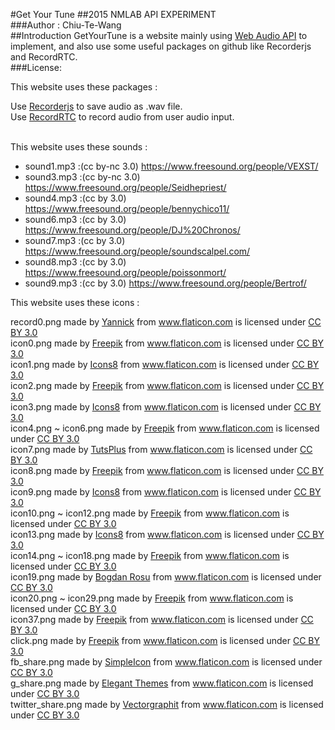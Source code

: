 #Get Your Tune
##2015 NMLAB API EXPERIMENT<br>
###Author : Chiu-Te-Wang<br>
##Introduction
GetYourTune is a website mainly using <a href="http://webaudio.github.io/web-audio-api/">Web Audio API</a> to implement, and also use some useful packages on github like Recorderjs and RecordRTC.<br>
###License:<br>

This website uses these packages : <br>
<div>Use <a href="https://github.com/mattdiamond/Recorderjs">Recorderjs</a> to save audio as .wav file.</div>
<div>Use <a href="https://github.com/muaz-khan/WebRTC-Experiment/tree/master/RecordRTC">RecordRTC</a> to record audio from user audio input.</div><br>

This website uses these sounds :<br>
* sound1.mp3 :(cc by-nc 3.0) https://www.freesound.org/people/VEXST/ <br>
* sound3.mp3 :(cc by-nc 3.0) https://www.freesound.org/people/Seidhepriest/ <br>
* sound4.mp3 :(cc by 3.0) https://www.freesound.org/people/bennychico11/ <br>
* sound6.mp3 :(cc by 3.0) https://www.freesound.org/people/DJ%20Chronos/ <br> 
* sound7.mp3 :(cc by 3.0) https://www.freesound.org/people/soundscalpel.com/ <br>
* sound8.mp3 :(cc by 3.0) https://www.freesound.org/people/poissonmort/ <br>
* sound9.mp3 :(cc by 3.0) https://www.freesound.org/people/Bertrof/ <br>

This website uses these icons :<br>
<div>record0.png made by <a href="http://yanlu.de" title="Yannick">Yannick</a> from <a href="http://www.flaticon.com" title="Flaticon">www.flaticon.com</a> is licensed under <a href="http://creativecommons.org/licenses/by/3.0/" title="Creative Commons BY 3.0">CC BY 3.0</a></div>
<div>icon0.png made by <a href="http://www.freepik.com" title="Freepik">Freepik</a> from <a href="http://www.flaticon.com" title="Flaticon">www.flaticon.com</a> is licensed under <a href="http://creativecommons.org/licenses/by/3.0/" title="Creative Commons BY 3.0">CC BY 3.0</a></div>
<div>icon1.png made by <a href="http://www.icons8.com" title="Icons8">Icons8</a> from <a href="http://www.flaticon.com" title="Flaticon">www.flaticon.com</a> is licensed under <a href="http://creativecommons.org/licenses/by/3.0/" title="Creative Commons BY 3.0">CC BY 3.0</a></div>
<div>icon2.png made by <a href="http://www.freepik.com" title="Freepik">Freepik</a> from <a href="http://www.flaticon.com" title="Flaticon">www.flaticon.com</a> is licensed under <a href="http://creativecommons.org/licenses/by/3.0/" title="Creative Commons BY 3.0">CC BY 3.0</a></div>
<div>icon3.png made by <a href="http://www.icons8.com" title="Icons8">Icons8</a> from <a href="http://www.flaticon.com" title="Flaticon">www.flaticon.com</a> is licensed under <a href="http://creativecommons.org/licenses/by/3.0/" title="Creative Commons BY 3.0">CC BY 3.0</a></div>
<div>icon4.png ~ icon6.png made by <a href="http://www.freepik.com" title="Freepik">Freepik</a> from <a href="http://www.flaticon.com" title="Flaticon">www.flaticon.com</a> is licensed under <a href="http://creativecommons.org/licenses/by/3.0/" title="Creative Commons BY 3.0">CC BY 3.0</a></div>
<div>icon7.png made by <a href="http://tutsplus.com" title="TutsPlus">TutsPlus</a> from <a href="http://www.flaticon.com" title="Flaticon">www.flaticon.com</a> is licensed under <a href="http://creativecommons.org/licenses/by/3.0/" title="Creative Commons BY 3.0">CC BY 3.0</a></div>
<div>icon8.png made by <a href="http://www.freepik.com" title="Freepik">Freepik</a> from <a href="http://www.flaticon.com" title="Flaticon">www.flaticon.com</a> is licensed under <a href="http://creativecommons.org/licenses/by/3.0/" title="Creative Commons BY 3.0">CC BY 3.0</a></div>
<div>icon9.png made by <a href="http://www.icons8.com" title="Icons8">Icons8</a> from <a href="http://www.flaticon.com" title="Flaticon">www.flaticon.com</a> is licensed under <a href="http://creativecommons.org/licenses/by/3.0/" title="Creative Commons BY 3.0">CC BY 3.0</a></div>
<div>icon10.png ~ icon12.png made by <a href="http://www.freepik.com" title="Freepik">Freepik</a> from <a href="http://www.flaticon.com" title="Flaticon">www.flaticon.com</a> is licensed under <a href="http://creativecommons.org/licenses/by/3.0/" title="Creative Commons BY 3.0">CC BY 3.0</a></div>
<div>icon13.png made by <a href="http://www.icons8.com" title="Icons8">Icons8</a> from <a href="http://www.flaticon.com" title="Flaticon">www.flaticon.com</a> is licensed under <a href="http://creativecommons.org/licenses/by/3.0/" title="Creative Commons BY 3.0">CC BY 3.0</a></div>
<div>icon14.png ~ icon18.png made by <a href="http://www.freepik.com" title="Freepik">Freepik</a> from <a href="http://www.flaticon.com" title="Flaticon">www.flaticon.com</a> is licensed under <a href="http://creativecommons.org/licenses/by/3.0/" title="Creative Commons BY 3.0">CC BY 3.0</a></div>
<div>icon19.png made by <a href="http://www.bogdanrosu.com" title="Bogdan Rosu">Bogdan Rosu</a> from <a href="http://www.flaticon.com" title="Flaticon">www.flaticon.com</a> is licensed under <a href="http://creativecommons.org/licenses/by/3.0/" title="Creative Commons BY 3.0">CC BY 3.0</a></div>
<div>icon20.png ~ icon29.png made by <a href="http://www.freepik.com" title="Freepik">Freepik</a> from <a href="http://www.flaticon.com" title="Flaticon">www.flaticon.com</a> is licensed under <a href="http://creativecommons.org/licenses/by/3.0/" title="Creative Commons BY 3.0">CC BY 3.0</a></div>
<div>icon37.png made by <a href="http://www.freepik.com" title="Freepik">Freepik</a> from <a href="http://www.flaticon.com" title="Flaticon">www.flaticon.com</a> is licensed under <a href="http://creativecommons.org/licenses/by/3.0/" title="Creative Commons BY 3.0">CC BY 3.0</a></div>
<div>click.png made by <a href="http://www.freepik.com" title="Freepik">Freepik</a> from <a href="http://www.flaticon.com" title="Flaticon">www.flaticon.com</a> is licensed under <a href="http://creativecommons.org/licenses/by/3.0/" title="Creative Commons BY 3.0">CC BY 3.0</a></div>
<div>fb_share.png made by <a href="http://www.simpleicon.com" title="SimpleIcon">SimpleIcon</a> from <a href="http://www.flaticon.com" title="Flaticon">www.flaticon.com</a> is licensed under <a href="http://creativecommons.org/licenses/by/3.0/" title="Creative Commons BY 3.0">CC BY 3.0</a></div>
<div>g_share.png made by <a href="http://www.elegantthemes.com" title="Elegant Themes">Elegant Themes</a> from <a href="http://www.flaticon.com" title="Flaticon">www.flaticon.com</a> is licensed under <a href="http://creativecommons.org/licenses/by/3.0/" title="Creative Commons BY 3.0">CC BY 3.0</a></div>
<div>twitter_share.png made by <a href="http://www.meanicons.com" title="Vectorgraphit">Vectorgraphit</a> from <a href="http://www.flaticon.com" title="Flaticon">www.flaticon.com</a> is licensed under <a href="http://creativecommons.org/licenses/by/3.0/" title="Creative Commons BY 3.0">CC BY 3.0</a></div>
